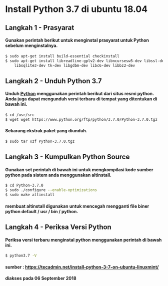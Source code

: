 # Install Python 3.7 di ubuntu 18.04

## Langkah 1 - Prasyarat
#### Gunakan perintah berikut untuk menginstal prasyarat untuk Python sebelum menginstalnya.

```bash
$ sudo apt-get install build-essential checkinstall
$ sudo apt-get install libreadline-gplv2-dev libncursesw5-dev libssl-dev \
    libsqlite3-dev tk-dev libgdbm-dev libc6-dev libbz2-dev
```

## Langkah 2 - Unduh Python 3.7
#### Unduh [Python](https://www.python.org/) menggunakan perintah berikut dari situs resmi python. Anda juga dapat mengunduh versi terbaru di tempat yang ditentukan di bawah ini.

```bash
$ cd /usr/src
$ wget wget https://www.python.org/ftp/python/3.7.0/Python-3.7.0.tgz
```

#### Sekarang ekstrak paket yang diunduh.

```bash
$ sudo tar xzf Python-3.7.0.tgz
```
## Langkah 3 - Kumpulkan Python Source
#### Gunakan set perintah di bawah ini untuk mengkompilasi kode sumber python pada sistem anda menggunakan altinstall.

```bash
$ cd Python-3.7.0
$ sudo ./configure --enable-optimizations
$ sudo make altinstall
```

#### membuat altinstall digunakan untuk mencegah mengganti file biner python default / usr / bin / python.

## Langkah 4 - Periksa Versi Python
#### Periksa versi terbaru menginstal python menggunakan perintah di bawah ini.

```bash
$ python3.7 -V
```


#### sumber : https://tecadmin.net/install-python-3-7-on-ubuntu-linuxmint/
#### diakses pada 06 September 2018
